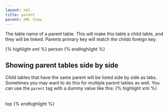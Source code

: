 ```yaml
---
layout: xml
title: parent
parent: XML View
---
```

The table name of a parent table. This will make this table a child table, and they will be linked. Parents primary key will match the childs foreign key.

{% highlight xml %}
    <table>
        <parent>person</parent>
{% endhighlight %}

## Showing parent tables side by side
Child tables that have the same parent will be listed side by side as tabs.
Sometimes you may want to do this for multiple parent tables as well.
You can use the `parent` tag with a dummy value like this:
{% highlight xml %}
    <table>
        <parent>top</parent>
{% endhighlight %}

